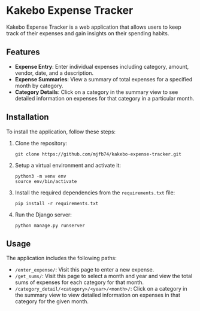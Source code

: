 # Kakebo Expense Tracker

Kakebo Expense Tracker is a web application that allows users to keep track of their expenses and gain insights on their spending habits.

## Features

- **Expense Entry**: Enter individual expenses including category, amount, vendor, date, and a description.
- **Expense Summaries**: View a summary of total expenses for a specified month by category.
- **Category Details**: Click on a category in the summary view to see detailed information on expenses for that category in a particular month.

## Installation

To install the application, follow these steps:

1. Clone the repository:
    ```
    git clone https://github.com/mjfb74/kakebo-expense-tracker.git
    ```
2. Setup a virtual environment and activate it:
    ```
    python3 -m venv env
    source env/bin/activate
    ```
3. Install the required dependencies from the `requirements.txt` file:
    ```
    pip install -r requirements.txt
    ```
4. Run the Django server:
    ```
    python manage.py runserver
    ```

## Usage

The application includes the following paths:

- `/enter_expense/`: Visit this page to enter a new expense.
- `/get_sums/`: Visit this page to select a month and year and view the total sums of expenses for each category for that month.
- `/category_detail/<category>/<year>/<month>/`: Click on a category in the summary view to view detailed information on expenses in that category for the given month.
